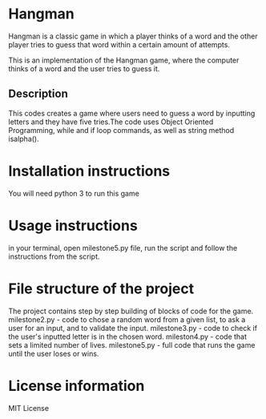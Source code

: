 # Hangman
Hangman is a classic game in which a player thinks of a word and the other player tries to guess that word within a certain amount of attempts.

This is an implementation of the Hangman game, where the computer thinks of a word and the user tries to guess it. 

## Description 
This codes creates a game where users need to guess a word by inputting letters and they have five tries.The code uses Object Oriented Programming, while and if loop commands, as well as string method isalpha().  

# Installation instructions
You will need python 3 to run this game

# Usage instructions
in your terminal, open milestone5.py file, run the script and follow the instructions from the script. 

# File structure of the project
The project contains step by step building of blocks of code for the game. 
milestone2.py - code to chose a random word from a given list, to ask a user for an input, and to validate the input. 
milestone3.py - code to check if the user's inputted letter is in the chosen word.
mileston4.py - code that sets a limited number of lives.
milestone5.py - full code that runs the game until the user loses or wins. 

# License information
MIT License
